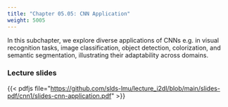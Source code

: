 ```yaml
---
title: "Chapter 05.05: CNN Application"
weight: 5005
---
```

In this subchapter, we explore diverse applications of CNNs e.g. in visual recognition tasks, image classification, object detection, colorization, and semantic segmentation, illustrating their adaptability across domains.

<!--more-->
### Lecture slides

{{< pdfjs file="https://github.com/slds-lmu/lecture_i2dl/blob/main/slides-pdf/cnn1/slides-cnn-application.pdf" >}}

